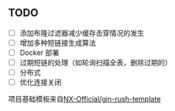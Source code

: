 ## TODO

- [ ] 添加布隆过滤器减少缓存击穿情况的发生
- [ ] 增加多种短链接生成算法
- [ ] Docker 部署
- [ ] 过期短链的处理（如轮询扫描全表，删除过期的）
- [ ] 分布式
- [ ] 优化连接关闭

项目基础模板来自[NX-Official/gin-rush-template](https://github.com/NX-Official/gin-rush-template)
